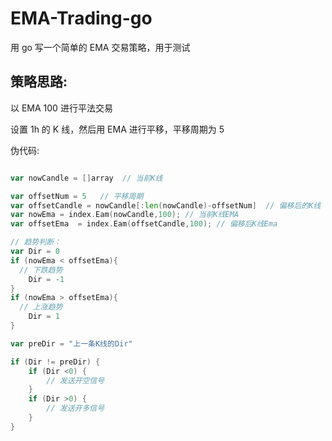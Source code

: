 # EMA-Trading-go

用 go 写一个简单的 EMA 交易策略，用于测试

## 策略思路:

以 EMA 100 进行平法交易

设置 1h 的 K 线，然后用 EMA 进行平移，平移周期为 5

伪代码:

```go

var nowCandle = []array  // 当前K线

var offsetNum = 5   // 平移周期
var offsetCandle = nowCandle[:len(nowCandle)-offsetNum]  // 偏移后的K线
var nowEma = index.Eam(nowCandle,100); // 当前K线EMA
var offsetEma  = index.Eam(offsetCandle,100); // 偏移后K线Ema

// 趋势判断：
var Dir = 0
if (nowEma < offsetEma){
  // 下跌趋势
	Dir = -1
}
if (nowEma > offsetEma){
  // 上涨趋势
	Dir = 1
}

var preDir = "上一条K线的Dir"

if (Dir != preDir) {
	if (Dir <0) {
		// 发送开空信号
	}
	if (Dir >0) {
		// 发送开多信号
	}
}

```
